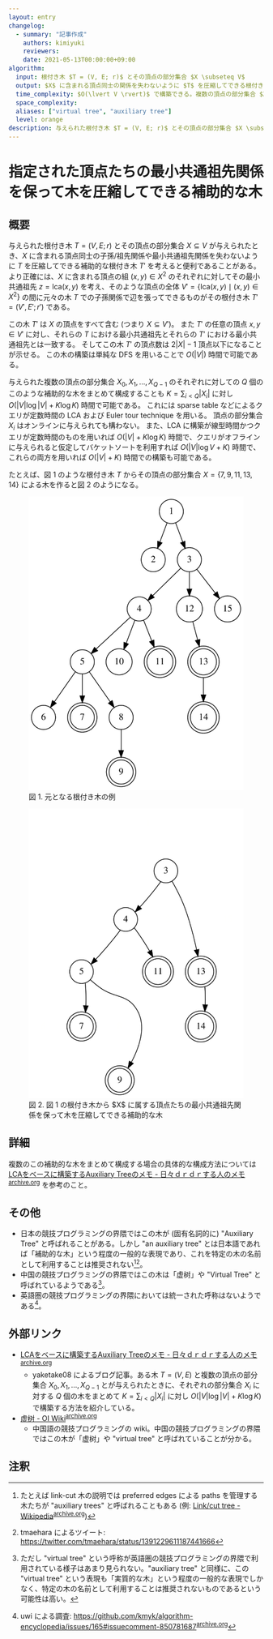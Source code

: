 ```yaml
---
layout: entry
changelog:
  - summary: "記事作成"
    authors: kimiyuki
    reviewers:
    date: 2021-05-13T00:00:00+09:00
algorithm:
  input: 根付き木 $T = (V, E; r)$ とその頂点の部分集合 $X \subseteq V$
  output: $X$ に含まれる頂点同士の関係を失わないように $T$ を圧縮してできる根付き木 $T'$
  time_complexity: $O(\lvert V \rvert)$ で構築できる。複数の頂点の部分集合 $X_0, X_1, \dots, X _ {Q - 1}$ のそれぞれについて構築する場合でも全体で $O(\lvert V \rvert + \sum _ i \lvert X_i \rvert)$ で構築可能である。
  space_complexity:
  aliases: ["virtual tree", "auxiliary tree"]
  level: orange
description: 与えられた根付き木 $T = (V, E; r)$ とその頂点の部分集合 $X \subseteq V$ が与えられたとき、$X$ に含まれる頂点同士の最小共通祖先関係を失わないように $T$ を圧縮してできる根付き木を作ることができる。なお、この木は日本の競技プログラミングの界隈では "auxiliary tree" と呼ばれることもあるが、この呼び方は推奨されない。
---
```


# 指定された頂点たちの最小共通祖先関係を保って木を圧縮してできる補助的な木

## 概要

与えられた根付き木 $T = (V, E; r)$ とその頂点の部分集合 $X \subseteq V$ が与えられたとき、$X$ に含まれる頂点同士の子孫/祖先関係や最小共通祖先関係を失わないように $T$ を圧縮してできる補助的な根付き木 $T'$ を考えると便利であることがある。
より正確には、$X$ に含まれる頂点の組 $(x, y) \in X^2$ のそれぞれに対してその最小共通祖先 $z = \mathrm{lca}(x, y)$ を考え、そのような頂点の全体 $V' = \lbrace \mathrm{lca}(x, y) \mid (x, y) \in X^2 \rbrace$ の間に元々の木 $T$ での子孫関係で辺を張ってできるものがその根付き木 $T' = (V', E'; r')$ である。

この木 $T'$ は $X$ の頂点をすべて含む (つまり $X \subseteq V'$)。
また $T'$ の任意の頂点 $x, y \in V'$ に対し、それらの $T$ における最小共通祖先とそれらの $T'$ における最小共通祖先とは一致する。
そしてこの木 $T'$ の頂点数は $2 \lvert X \rvert - 1$ 頂点以下になることが示せる。
この木の構築は単純な DFS を用いることで $O(\lvert V \rvert)$ 時間で可能である。

与えられた複数の頂点の部分集合 $X_0, X_1, \dots, X _ {Q - 1}$ のそれぞれに対しての $Q$ 個のこのような補助的な木をまとめて構成することも $K = \sum _ {i \lt Q} \lvert X_i \rvert$ に対し $O(\lvert V \rvert \log \lvert V \rvert + K \log K)$ 時間で可能である。
これには sparse table などによるクエリが定数時間の LCA および Euler tour technique を用いる。
頂点の部分集合 $X_i$ はオンラインに与えられても構わない。
また、LCA に構築が線型時間かつクエリが定数時間のものを用いれば $O(\lvert V \rvert + K \log K)$ 時間で、クエリがオフラインに与えられると仮定してバケットソートを利用すれば $O(\lvert V \rvert \log V + K)$ 時間で、これらの両方を用いれば $O(\lvert V \rvert + K)$ 時間での構築も可能である。

たとえば、図 1 のような根付き木 $T$ からその頂点の部分集合 $X = \lbrace 7, 9, 11, 13, 14 \rbrace$ による木を作ると図 2 のようになる。

<figure>
  <img src="assets/img/virtual-tree-example-in.svg">
  <figcaption>図 1. 元となる根付き木の例</figcaption>
</figure>
<figure>
  <img src="assets/img/virtual-tree-example-out.svg">
  <figcaption>図 2. 図 1 の根付き木から $X$ に属する頂点たちの最小共通祖先関係を保って木を圧縮してできる補助的な木</figcaption>
</figure>


## 詳細

複数のこの補助的な木をまとめて構成する場合の具体的な構成方法については [LCAをベースに構築するAuxiliary Treeのメモ - 日々ｄｒｄｒする人のメモ](https://smijake3.hatenablog.com/entry/2019/09/15/200200)<sup>[archive.org](https://web.archive.org/web/20210512172958/https://smijake3.hatenablog.com/entry/2019/09/15/200200)</sup> を参考のこと。


## その他

-   日本の競技プログラミングの界隈ではこの木が (固有名詞的に) "Auxiliary Tree" と呼ばれることがある。しかし "an auxiliary tree" とは日本語であれば「補助的な木」という程度の一般的な表現であり、これを特定の木の名前として利用することは推奨されない[^link-cut-auxiliary][^tmaehara-auxiliary]。
-   中国の競技プログラミングの界隈ではこの木は「虚树」や "Virtual Tree" と呼ばれているようである[^virtual-tree]。
-   英語圏の競技プログラミングの界隈においては統一された呼称はないようである[^uwi-survey]。


## 外部リンク

-   [LCAをベースに構築するAuxiliary Treeのメモ - 日々ｄｒｄｒする人のメモ](https://smijake3.hatenablog.com/entry/2019/09/15/200200)<sup>[archive.org](https://web.archive.org/web/20210512172958/https://smijake3.hatenablog.com/entry/2019/09/15/200200)</sup>
    -   <a class="handle">yaketake08</a> によるブログ記事。ある木 $T = (V, E)$ と複数の頂点の部分集合 $X_0, X_1, \dots, X _ {Q - 1}$ とが与えられたときに、それぞれの部分集合 $X_i$ に対する $Q$ 個の木をまとめて $K = \sum _ {i \lt Q} \lvert X_i \rvert$ に対し $O(\lvert V \rvert \log \lvert V \rvert + K \log K)$ で構築する方法を紹介している。
-   [虚树 - OI Wiki](https://oi-wiki.org/graph/virtual-tree/)<sup>[archive.org](https://web.archive.org/web/20210512172944/https://oi-wiki.org/graph/virtual-tree/)</sup>
    -   中国語の競技プログラミングの wiki。中国の競技プログラミングの界隈ではこの木が「虚树」や "virtual tree" と呼ばれていることが分かる。


## 注釈

[^tmaehara-auxiliary]: <a class="handle">tmaehara</a> によるツイート: <https://twitter.com/tmaehara/status/1391229611187441666>
[^link-cut-auxiliary]: たとえば link-cut 木の説明では preferred edges による paths を管理する木たちが "auxiliary trees" と呼ばれることもある (例: [Link/cut tree - Wikipedia](https://en.wikipedia.org/wiki/Link/cut_tree)<sup>[archive.org](https://web.archive.org/web/20210527151259/https://en.wikipedia.org/wiki/Link/cut_tree)</sup>)
[^virtual-tree]: ただし "virtual tree" という呼称が英語圏の競技プログラミングの界隈で利用されている様子はあまり見られない。"auxiliary tree" と同様に、この "virtual tree" という表現も「実質的な木」という程度の一般的な表現でしかなく、特定の木の名前として利用することは推奨されないものであるという可能性は高い。
[^uwi-survey]: <a class="handle">uwi</a> による調査: <https://github.com/kmyk/algorithm-encyclopedia/issues/165#issuecomment-850781687><sup>[archive.org](https://web.archive.org/web/20210616100742/https://github.com/kmyk/algorithm-encyclopedia/issues/165#issuecomment-850781687)</sup>
